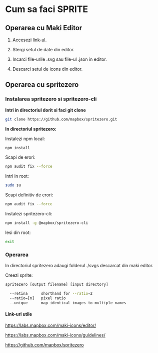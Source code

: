 # Cum sa faci SPRITE

## Operarea cu Maki Editor

1. Accesezi [link-ul](https://labs.mapbox.com/maki-icons/editor/).

2. Stergi setul de date din editor.

3. Incarci file-urile .svg sau file-ul .json in editor.

4. Descarci setul de icons din editor.


## Operarea cu spritezero

### Instalarea spritezero si spritezero-cli

**Intri in directoriul dorit si faci git clone**

```bash
git clone https://github.com/mapbox/spritezero.git
```

**In directoriul spritezero:**

Instalezi npm local:
```bash
npm install
```


Scapi de erori:
```bash
npm audit fix --force
```

Intri in root:
```bash
sudo su
```

Scapi definitiv de erori:
```bash
npm audit fix --force
```

Instalezi spritezero-cli:
```bash
npm install -g @mapbox/spritezero-cli
```

Iesi din root:
```bash
exit
```

### Operarea

In directoriul spritezero adaugi folderul ./svgs descarcat din maki editor.

Creezi sprite:
```bash
spritezero [output filename] [input directory]

  --retina      shorthand for --ratio=2
  --ratio=[n]   pixel ratio
  --unique      map identical images to multiple names
```

#### Link-uri utile

https://labs.mapbox.com/maki-icons/editor/

https://labs.mapbox.com/maki-icons/guidelines/

https://github.com/mapbox/spritezero
